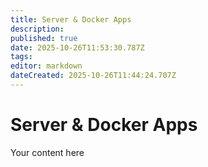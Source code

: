 ```yaml
---
title: Server & Docker Apps
description: 
published: true
date: 2025-10-26T11:53:30.787Z
tags: 
editor: markdown
dateCreated: 2025-10-26T11:44:24.707Z
---
```


# Server & Docker Apps
Your content here